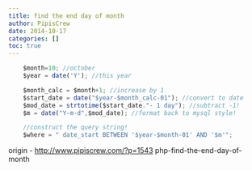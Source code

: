 ```yaml
---
title: find the end day of month
author: PipisCrew
date: 2014-10-17
categories: []
toc: true
---
```


```js
	$month=10; //october
	$year = date('Y'); //this year

	$month_calc = $month+1; //increase by 1
	$start_date = date("$year-$month_calc-01"); //convert to date
	$mod_date = strtotime($start_date."- 1 day"); //subtract -1!
	$m = date("Y-m-d",$mod_date); //format back to mysql style!

	//construct the query string!
	$where = " date_start BETWEEN '$year-$month-01' AND '$m'";		
```

origin - http://www.pipiscrew.com/?p=1543 php-find-the-end-day-of-month